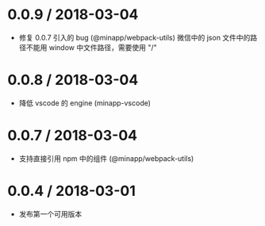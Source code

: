 
0.0.9 / 2018-03-04
==================

* 修复 0.0.7 引入的 bug (@minapp/webpack-utils)
  微信中的 json 文件中的路径不能用 window 中文件路径，需要使用 "/"


0.0.8 / 2018-03-04
==================

* 降低 vscode 的 engine (minapp-vscode)


0.0.7 / 2018-03-04
==================

* 支持直接引用 npm 中的组件 (@minapp/webpack-utils)


0.0.4 / 2018-03-01
==================

* 发布第一个可用版本
